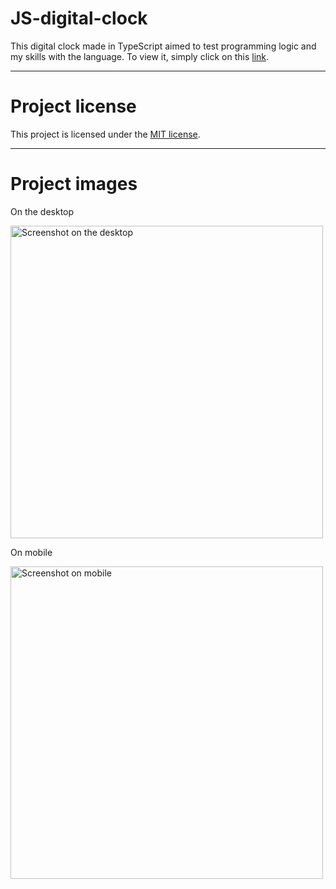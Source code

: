 # JS-digital-clock

This digital clock made in TypeScript aimed to test programming logic and my skills with the language.
To view it, simply click on this [link](https://arthur-llevy.github.io/JS-digital-clock/).


---

# Project license

This project is licensed under the [MIT license](./LICENSE).

---


# Project images

On the desktop

<img src="./assets/desktopPrint.svg" alt="Screenshot on the desktop" width="500px">


On mobile

<img src="./assets/mobilePrint.svg" alt="Screenshot on mobile" width="500px">
